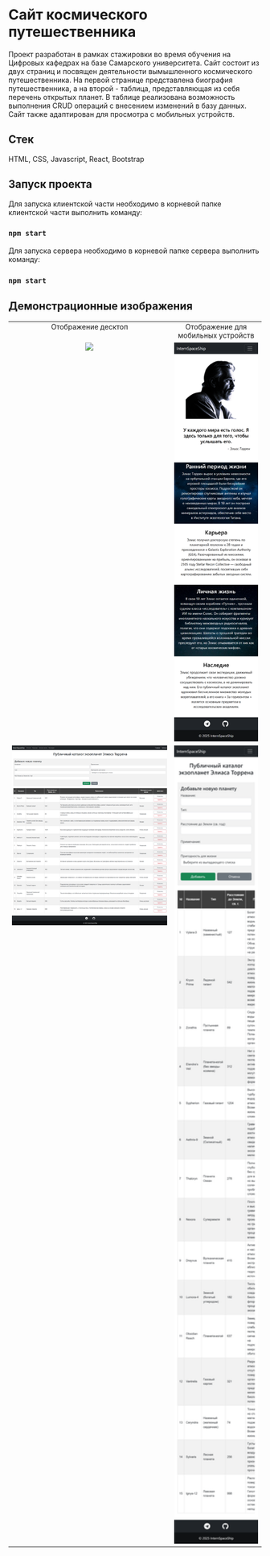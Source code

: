 # Сайт космического путешественника
Проект разработан в рамках стажировки во время обучения на Цифровых кафедрах на базе Самарского университета. Сайт состоит из двух страниц и посвящен деятельности вымышленного космического путешественника.
На первой странице представлена биография путешественника, а на второй - таблица, представляющая из себя перечень открытых планет. В таблице реализована возможность выполнения CRUD операций с внесением изменений в базу данных. Сайт также адаптирован для просмотра с мобильных устройств.

## Стек

HTML, CSS, Javascript, React, Bootstrap

## Запуск проекта

Для запуска клиентской части необходимо в корневой папке клиентской части выполнить команду:

### `npm start`

Для запуска сервера необходимо в корневой папке сервера выполнить команду:

### `npm start`

## Демонстрационные изображения

<table>
  <tr>
    <td valign="top" align="center">
      Отображение десктоп
    </td>
    <td valign="top" align="center">
     Отображение для мобильных устройств
    </td>
  </tr>
  <tr>
    <td valign="top" align="center">
      <img width="700" src="img1.png" />
    </td>
    <td valign="top" align="center">
      <img width="300" src="img2.png" />
    </td>
  </tr>
  <tr>
    <td valign="top" align="center">
      <img width="700" src="img3.png" />
    </td>
    <td valign="top" align="center">
      <img width="300" src="img4.png" />
    </td>
  </tr>
</table>
  
